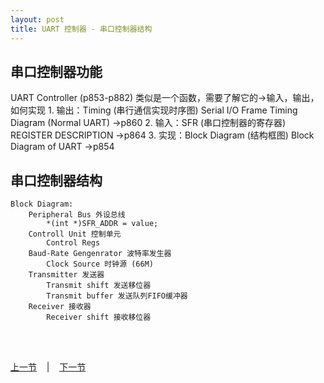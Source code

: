 ```yaml
---
layout: post
title: UART 控制器 - 串口控制器结构
---
```


## 串口控制器功能
UART Controller (p853-p882)
	类似是一个函数，需要了解它的->输入，输出，如何实现
		1. 输出：Timing (串行通信实现时序图)
			Serial I/O Frame Timing Diagram (Normal UART)  ->p860
		2. 输入：SFR (串口控制器的寄存器)
			REGISTER DESCRIPTION  ->p864
		3. 实现：Block Diagram (结构框图)
			Block Diagram of UART  ->p854
## 串口控制器结构			
	Block Diagram:
		Peripheral Bus 外设总线
			*(int *)SFR_ADDR = value;
		Controll Unit 控制单元
			Control Regs
		Baud-Rate Gengenrator 波特率发生器
			Clock Source 时钟源 (66M)
		Transmitter 发送器
			Transmit shift 发送移位器
			Transmit buffer 发送队列FIFO缓冲器
		Receiver 接收器
			Receiver shift 接收移位器

	

<br> <br> 
<div> <a href="chp5-3.html">上一节</a> &nbsp;&nbsp; | &nbsp;&nbsp; <a href="chp5-5.html">下一节</a> </div> <br> <br>